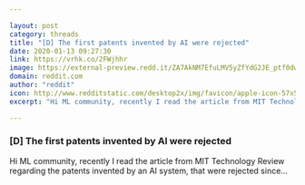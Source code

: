 ```yaml
---

layout: post
category: threads
title: "[D] The first patents invented by AI were rejected"
date: 2020-01-13 09:27:30
link: https://vrhk.co/2FWjhhr
image: https://external-preview.redd.it/ZA7AkNM7EfuLMV5yZfYdG2JE_ptf0dw5nF2tA-dF5Uo.jpg?width=1200&height=628.272251309&auto=webp&s=24d84554549b61e55046bcfa902801f2d7547862
domain: reddit.com
author: "reddit"
icon: http://www.redditstatic.com/desktop2x/img/favicon/apple-icon-57x57.png
excerpt: "Hi ML community, recently I read the article from MIT Technology Review regarding the patents invented by an AI system, that were rejected since..."

---
```


### [D] The first patents invented by AI were rejected

Hi ML community, recently I read the article from MIT Technology Review regarding the patents invented by an AI system, that were rejected since...
